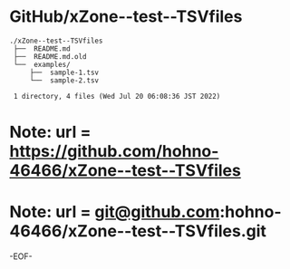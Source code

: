 # GitHub/xZone--test--TSVfiles

    ./xZone--test--TSVfiles
     ├──  README.md
     ├──  README.md.old
     └──  examples/
         ├──  sample-1.tsv
         └──  sample-2.tsv
     
     1 directory, 4 files (Wed Jul 20 06:08:36 JST 2022)


# Note: url = https://github.com/hohno-46466/xZone--test--TSVfiles

# Note: url = git@github.com:hohno-46466/xZone--test--TSVfiles.git

-EOF-
